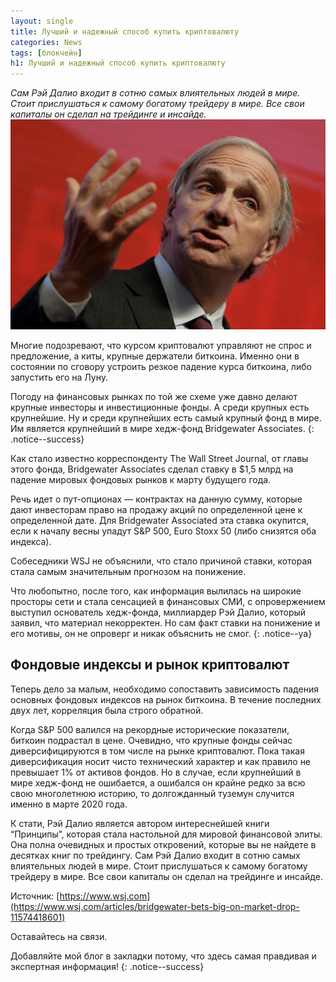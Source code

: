 ```yaml
---
layout: single
title: Лучший и надежный способ купить криптовалюту
categories: News
tags: [блокчейн]
h1: Лучший и надежный способ купить криптовалюту
---
```

*Сам Рэй Далио входит в сотню самых влиятельных людей в мире. Стоит прислушаться к самому богатому трейдеру в мире. Все свои капиталы он сделал на трейдинге и инсайде.*
![dalio](/assets/images/news/dalio.jpg)


Многие подозревают, что курсом криптовалют управляют не спрос и предложение, а киты, крупные держатели биткоина. Именно они в состоянии по сговору устроить резкое падение курса биткоина, либо запустить его на Луну.

Погоду на финансовых рынках по той же схеме уже давно делают крупные инвесторы и инвестиционные фонды. А среди крупных есть крупнейшие.  Ну и среди крупнейших есть самый крупный фонд в мире. Им является крупнейший в мире хедж-фонд Bridgewater Associates. 
{: .notice--success}

Как стало известно корреспонденту The Wall Street Journal, от главы этого фонда, Bridgewater Associates сделал ставку в $1,5 млрд на падение мировых фондовых рынков к марту будущего года. 

Речь идет о пут-опционах — контрактах на данную сумму, которые дают инвесторам право на продажу акций по определенной цене к определенной дате. Для Bridgewater Associated эта ставка окупится, если к началу весны упадут S&P 500, Euro Stoxx 50 (либо снизятся оба индекса).

Собеседники WSJ не объяснили, что стало причиной ставки, которая стала самым значительным прогнозом на понижение.

Что любопытно, после того, как информация вылилась на широкие просторы сети и стала сенсацией в финансовых СМИ, с опровержением выступил основатель хедж-фонда, миллиардер Рэй Далио, который заявил, что материал некорректен.
Но сам факт ставки на понижение и его мотивы, он не опроверг и никак объяснить не смог. 
{: .notice--ya}


## Фондовые индексы и рынок криптовалют
Теперь дело за малым, необходимо сопоставить зависимость падения основных фондовых индексов на рынок биткоина. В течение последних двух лет, корреляция была строго обратной. 

Когда S&P 500 валился на рекордные исторические показатели, биткоин подрастал в цене. Очевидно, что крупные фонды сейчас диверсифицируются в том числе на рынке криптовалют. Пока такая диверсификация носит чисто технический характер и как правило не превышает 1% от активов фондов. Но в случае, если крупнейший в мире хедж-фонд не ошибается, а ошибался он крайне редко за всю свою многолетнюю историю, то долгожданный туземун случится именно в марте 2020 года.

К стати, Рэй Далио является автором интереснейшей книги “Принципы”, которая стала настольной для мировой финансовой элиты. Она полна очевидных и простых откровений, которые вы не найдете в десятках книг по трейдингу. Сам Рэй Далио входит в сотню самых влиятельных людей в мире. Стоит прислушаться к самому богатому трейдеру в мире. Все свои капиталы он сделал на трейдинге и инсайде.

Источник: [https://www.wsj.com](https://www.wsj.com/articles/bridgewater-bets-big-on-market-drop-11574418601)

Оставайтесь на связи.


Добавляйте мой блог в закладки потому, что здесь самая правдивая и экспертная информация!
{: .notice--success}